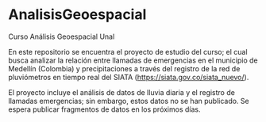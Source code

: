 # AnalisisGeoespacial
Curso Análisis Geoespacial Unal

En este repositorio se encuentra el proyecto de estudio del curso; el cual busca analizar la relación entre llamadas de emergencias en el municipio de Medellín (Colombia) y precipitaciones a través del registro de la red de pluviómetros en tiempo real del SIATA (https://siata.gov.co/siata_nuevo/).

El proyecto incluye el análisis de datos de lluvia diaria y el registro de llamadas emergencias; sin embargo, estos datos no se han publicado. Se espera publicar fragmentos de datos en los próximos días.
